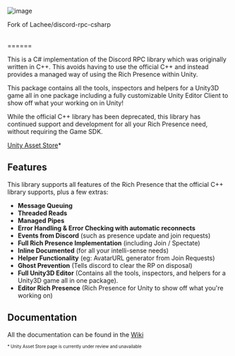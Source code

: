 
![image](https://user-images.githubusercontent.com/56821719/114870480-855f5600-9df8-11eb-9d72-e764a5895773.png)
<br />

Fork of Lachee/discord-rpc-csharp

<br />
======
<br />

This is a C# implementation of the Discord RPC library which was originally written in C++. This avoids having to use the official C++ and instead provides a managed way of using the Rich Presence within Unity.

This package contains all the tools, inspectors and helpers for a Unity3D game all in one package including a fully customizable Unity Editor Client to show off what your working on in Unity! 

While the official C++ library has been deprecated, this library has continued support and development for all your Rich Presence need, without requiring the Game SDK.

[Unity Asset Store](http://u3d.as/2uii)*



## Features
This library supports all features of the Rich Presence that the official C++ library supports, plus a few extras:

* **Message Queuing**
* **Threaded Reads**
* **Managed Pipes**
* **Error Handling & Error Checking with automatic reconnects**
* **Events from Discord** (such as presence update and join requests)
* **Full Rich Presence Implementation** (including Join / Spectate)
* **Inline Documented** (for all your intelli-sense needs)
* **Helper Functionality** (eg: AvatarURL generator from Join Requests)
* **Ghost Prevention** (Tells discord to clear the RP on disposal)
* **Full Unity3D Editor** (Contains all the tools, inspectors, and helpers for a Unity3D game all in one package).
* **Editor Rich Presence** (Rich Presence for Unity to show off what you're working on)

## Documentation
All the documentation can be found in the [Wiki](https://github.com/fenwikk/unity-discord-rpc/wiki "Unity Discord RPC Wiki")

<sup><sub>* Unity Asset Store page is currently under review and unavailable </sub></sup>
